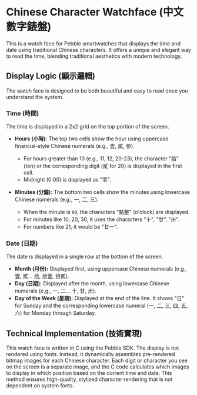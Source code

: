 # Chinese Character Watchface (中文數字錶盤)

This is a watch face for Pebble smartwatches that displays the time and date using traditional Chinese characters. It offers a unique and elegant way to read the time, blending traditional aesthetics with modern technology.

## Display Logic (顯示邏輯)

The watch face is designed to be both beautiful and easy to read once you understand the system.

### Time (時間)

The time is displayed in a 2x2 grid on the top portion of the screen.

-   **Hours (小時):** The top two cells show the hour using uppercase financial-style Chinese numerals (e.g., 壹, 貳, 參).
    -   For hours greater than 10 (e.g., 11, 12, 20-23), the character "拾" (ten) or the corresponding digit (貳 for 20) is displayed in the first cell.
    -   Midnight (0:00) is displayed as "零".

-   **Minutes (分鐘):** The bottom two cells show the minutes using lowercase Chinese numerals (e.g., 一, 二, 三).
    -   When the minute is `00`, the characters "點整" (o'clock) are displayed.
    -   For minutes like 10, 20, 30, it uses the characters "十", "廿", "卅".
    -   For numbers like 21, it would be "廿一".

### Date (日期)

The date is displayed in a single row at the bottom of the screen.

-   **Month (月份):** Displayed first, using uppercase Chinese numerals (e.g., 壹, 貳... 拾, 拾壹, 拾貳).
-   **Day (日期):** Displayed after the month, using lowercase Chinese numerals (e.g., 一, 二... 十, 廿, 卅).
-   **Day of the Week (星期):** Displayed at the end of the line. It shows "日" for Sunday and the corresponding lowercase numeral (一, 二, 三, 四, 五, 六) for Monday through Saturday.

## Technical Implementation (技術實現)

This watch face is written in C using the Pebble SDK. The display is not rendered using fonts. Instead, it dynamically assembles pre-rendered bitmap images for each Chinese character. Each digit or character you see on the screen is a separate image, and the C code calculates which images to display in which position based on the current time and date. This method ensures high-quality, stylized character rendering that is not dependent on system fonts.